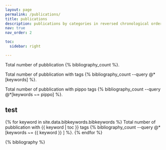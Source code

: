```yaml
---
layout: page
permalink: /publications/
title: publications
description: publications by categories in reversed chronological order. generated by jekyll-scholar.
nav: true
nav_order: 2

toc:
  sidebar: right

---
```


<div class="publications">

Total number of pubblication {% bibliography_count %}.

Total number of pubblication with tags {% bibliography_count --query @*[keywords] %}.

Total number of pubblication with pippo tags {% bibliography_count --query @*[keywords ~= pippo] %}.
## test
{% for keyword in site.data.bibkeywords.bibkeywords %}
    Total number of pubblication with {{ keyword | toc  }} tags {% bibliography_count --query @*[keywords ~= {{ keyword }} ] %}.
{% endfor %}


{% bibliography %}

</div>
